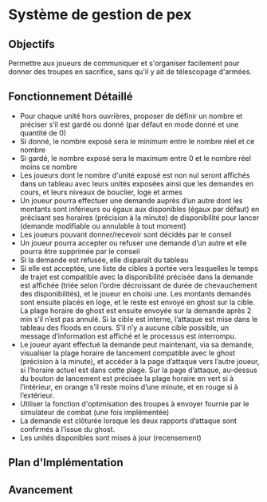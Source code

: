 # Système de gestion de pex

## Objectifs
Permettre aux joueurs de communiquer et s'organiser facilement pour donner des troupes en sacrifice, sans qu'il y ait de télescopage d'armées.

## Fonctionnement Détaillé
- Pour chaque unité hors ouvrières, proposer de définir un nombre et préciser s’il est gardé ou donné (par défaut en mode donné et une quantité de 0)
- Si donné, le nombre exposé sera le minimum entre le nombre réel et ce nombre
- Si gardé, le nombre exposé sera le maximum entre 0 et le nombre réel moins ce nombre
- Les joueurs dont le nombre d'unité exposé est non nul seront affichés dans un tableau avec leurs unités exposées ainsi que les demandes en cours, et leurs niveaux de bouclier, loge et armes 
- Un joueur pourra effectuer une demande auprès d’un autre dont les montants sont inférieurs ou égaux aux disponibles (égaux par défaut) en précisant ses horaires (précision à la minute) de disponibilité pour lancer (demande modifiable ou annulable à tout moment)
- Les joueurs pouvant donner/recevoir sont décidés par le conseil
- Un joueur pourra accepter ou refuser une demande d’un autre et elle pourra être supprimée par le conseil
- Si la demande est refusée, elle disparaît du tableau
- Si elle est acceptée, une liste de cibles à portée vers lesquelles le temps de trajet est compatible avec la disponibilité précisée dans la demande est affichée (triée selon l’ordre décroissant de durée de chevauchement des disponibilités), et le joueur en choisi une. Les montants demandés sont ensuite placés en loge, et le reste est envoyé en ghost sur la cible. La plage horaire de ghost est ensuite envoyée sur la demande après 2 min s’il n’est pas annulé. Si la cible est interne, l’attaque est mise dans le tableau des floods en cours. S’il n’y a aucune cible possible, un message d’information est affiché et le processus est interrompu. 
- Le joueur ayant effectué la demande peut maintenant, via sa demande, visualiser la plage horaire de lancement compatible avec le ghost (précision à la minute), et accéder à la page d’attaque vers l’autre joueur, si l’horaire actuel est dans cette plage. Sur la page d’attaque, au-dessus du bouton de lancement est précisée la plage horaire en vert si à l’intérieur, en orange s’il reste moins d’une minute, et en rouge si à l’extérieur.
- Utiliser la fonction d'optimisation des troupes à envoyer fournie par le simulateur de combat (une fois implémentée)
- La demande est clôturée lorsque les deux rapports d’attaque sont confirmés à l’issue du ghost.
- Les unités disponibles sont mises à jour (recensement)

## Plan d'Implémentation

## Avancement